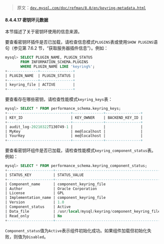 > 原文：[`dev.mysql.com/doc/refman/8.0/en/keyring-metadata.html`](https://dev.mysql.com/doc/refman/8.0/en/keyring-metadata.html)

#### 8.4.4.17 密钥环元数据

本节描述了关于密钥环使用的信息来源。

要查看密钥环插件是否已加载，请检查信息模式`PLUGINS`表或使用`SHOW PLUGINS`语句（参见第 7.6.2 节，“获取服务器插件信息”）。例如：

```sql
mysql> SELECT PLUGIN_NAME, PLUGIN_STATUS
       FROM INFORMATION_SCHEMA.PLUGINS
       WHERE PLUGIN_NAME LIKE 'keyring%';
+--------------+---------------+
| PLUGIN_NAME  | PLUGIN_STATUS |
+--------------+---------------+
| keyring_file | ACTIVE        |
+--------------+---------------+
```

要查看存在哪些密钥，请检查性能模式`keyring_keys`表：

```sql
mysql> SELECT * FROM performance_schema.keyring_keys;
+-----------------------------+--------------+----------------+
| KEY_ID                      | KEY_OWNER    | BACKEND_KEY_ID |
+-----------------------------+--------------+----------------+
| audit_log-20210322T130749-1 |              |                |
| MyKey                       | me@localhost |                |
| YourKey                     | me@localhost |                |
+-----------------------------+--------------+----------------+
```

要查看密钥环组件是否已加载，请检查性能模式`keyring_component_status`表。例如：

```sql
mysql> SELECT * FROM performance_schema.keyring_component_status;
+---------------------+-------------------------------------------------+
| STATUS_KEY          | STATUS_VALUE                                    |
+---------------------+-------------------------------------------------+
| Component_name      | component_keyring_file                          |
| Author              | Oracle Corporation                              |
| License             | GPL                                             |
| Implementation_name | component_keyring_file                          |
| Version             | 1.0                                             |
| Component_status    | Active                                          |
| Data_file           | /usr/local/mysql/keyring/component_keyring_file |
| Read_only           | No                                              |
+---------------------+-------------------------------------------------+
```

`Component_status`值为`Active`表示组件初始化成功。如果组件加载但初始化失败，则值为`Disabled`。
